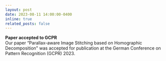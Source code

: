 ```yaml
---
layout: post
date: 2023-08-11 14:00:00-0400
inline: true
related_posts: false
---
```


<b>Paper accepted to GCPR</b><br> Our paper “Parallax-aware Image Stitching based on Homographic Decomposition" was accepted for publication at the German Conference on Pattern Recognition (GCPR) 2023.
